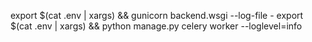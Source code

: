 export $(cat .env | xargs) && gunicorn backend.wsgi --log-file -
export $(cat .env | xargs) && python manage.py celery worker --loglevel=info

